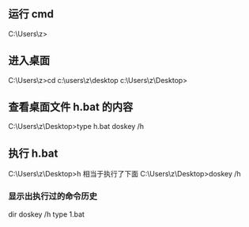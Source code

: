 ## 运行 cmd
C:\Users\z>

## 进入桌面
C:\Users\z>cd c:\users\z\desktop
c:\Users\z\Desktop>

## 查看桌面文件 h.bat 的内容
C:\Users\z\Desktop>type h.bat
doskey /h

## 执行 h.bat
C:\Users\z\Desktop>h
相当于执行了下面
C:\Users\z\Desktop>doskey /h

### 显示出执行过的命令历史
dir
doskey /h
type 1.bat
